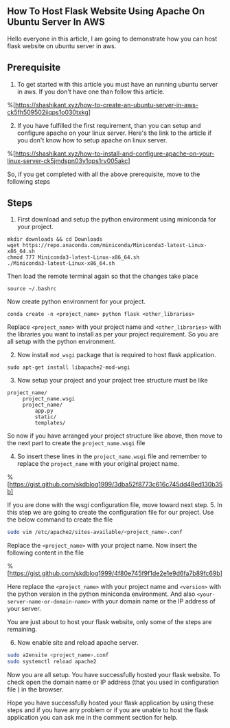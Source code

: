 ## How To Host Flask Website Using Apache On Ubuntu Server In AWS

Hello everyone in this article, I am going to demonstrate how you can host flask website on ubuntu server in aws.

## Prerequisite

1. To get started with this article you must have an running ubuntu server in aws. If you don't have one than follow this article.

 %[https://shashikant.xyz/how-to-create-an-ubuntu-server-in-aws-ck5fh509502iiqps1o030txkg]

2. If you have fulfilled the first requirement, than you can setup and configure apache on your linux server. Here's the link to the article if you don't know how to setup apache on linux server.

 %[https://shashikant.xyz/how-to-install-and-configure-apache-on-your-linux-server-ck5jmdspn03y1qps1rv005akc]

So, if you get completed with all the above prerequisite, move to the following steps

## Steps

1. First download and setup the python environment using miniconda for your project.
 
 ```shell
mkdir downloads && cd Downloads
wget https://repo.anaconda.com/miniconda/Miniconda3-latest-Linux-x86_64.sh
chmod 777 Miniconda3-latest-Linux-x86_64.sh
./Miniconda3-latest-Linux-x86_64.sh
``` 
Then load the remote terminal again so that the changes take place

 ```shell
source ~/.bashrc
```
Now create python environment for your project.
 ```shell
conda create -n <project_name> python flask <other_libraries>
```
Replace `<project_name>` with your project name and `<other_libraries>` with the libraries you want to install as per your project requirement.
So you are all setup with the python environment.

2. Now install `mod_wsgi` package that is required to host flask application.
 ```shell
sudo apt-get install libapache2-mod-wsgi
```

3. Now setup your project and your project tree structure must be like
 ```shell
project_name/
      project_name.wsgi
      project_name/
          app.py
          static/
          templates/
```
So now if you have arranged your project structure like above, then move to the next part to create the `project_name.wsgi` file

4. So insert these lines in the `project_name.wsgi` file and remember to replace the `project_name` with your original project name.
 
 %[https://gist.github.com/skdblog1999/3dba52f8773c616c745dd48ed130b35b]

  If you are done with the wsgi configuration file, move toward next step.
5.  In this step we are going to create the configuration file for our project. Use the below command to create the file

 ```bash
sudo vim /etc/apache2/sites-available/<project_name>.conf
```
Replace the `<project_name>` with your project name.
Now insert the following content in the file
 
 %[https://gist.github.com/skdblog1999/4f80e745f9f1de2e1e9d6fa7b89fc69b]

 Here replace the `<project_name>` with your project name and `<version>` with the python version in the python miniconda environment. And also `<your-server-name-or-domain-name>` with your domain name or the IP address of your server.

 You are just about to host your flask website, only some of the steps are remaining.

6. Now enable site and reload apache server.

 ```bash
sudo a2ensite <project_name>.conf
sudo systemctl reload apache2
```


Now you are all setup. You have successfully hosted your flask website.
To check open the domain name or IP address (that you used in configuration file ) in the browser.


Hope you have successfully hosted your flask application by using these steps and if you have any problem or if you are unable to host the flask application you can ask me in the comment section for help.









